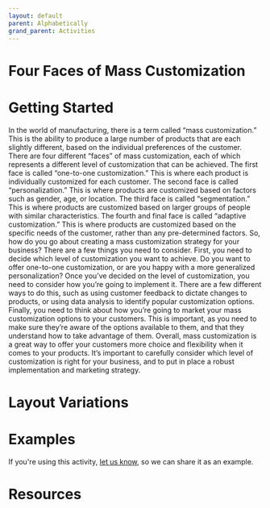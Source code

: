 ```yaml
---
layout: default
parent: Alphabetically
grand_parent: Activities
---
```


# Four Faces of Mass Customization

# Getting Started

In the world of manufacturing, there is a term called “mass customization.” This is the ability to produce a large number of products that are each slightly different, based on the individual preferences of the customer. There are four different “faces” of mass customization, each of which represents a different level of customization that can be achieved. The first face is called “one-to-one customization.” This is where each product is individually customized for each customer. The second face is called “personalization.” This is where products are customized based on factors such as gender, age, or location. The third face is called “segmentation.” This is where products are customized based on larger groups of people with similar characteristics. The fourth and final face is called “adaptive customization.” This is where products are customized based on the specific needs of the customer, rather than any pre-determined factors. So, how do you go about creating a mass customization strategy for your business? There are a few things you need to consider. First, you need to decide which level of customization you want to achieve. Do you want to offer one-to-one customization, or are you happy with a more generalized personalization? Once you’ve decided on the level of customization, you need to consider how you’re going to implement it. There are a few different ways to do this, such as using customer feedback to dictate changes to products, or using data analysis to identify popular customization options. Finally, you need to think about how you’re going to market your mass customization options to your customers. This is important, as you need to make sure they’re aware of the options available to them, and that they understand how to take advantage of them. Overall, mass customization is a great way to offer your customers more choice and flexibility when it comes to your products. It’s important to carefully consider which level of customization is right for your business, and to put in place a robust implementation and marketing strategy.

# Layout Variations
# Examples
If you're using this activity, [let us know](https://github.com/Standards-and-Practices/structured-rapid-development/issues/new?assignees=&labels=documentation&template=example-submission.md&title=Example+of+%5Byour+pattern+here%5D), so we can share it as an example.
# Resources